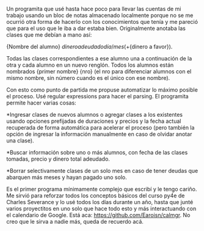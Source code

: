 Un programita que usé hasta hace poco para llevar las cuentas de mi trabajo usando un bloc de notas almacenado localmente porque no se me ocurrió otra forma de hacerlo con los conocimientos que tenía y me pareció que para el uso que le iba a dar estaba bien.
Originalmente anotaba las clases que me debían a mano así:

{Nombre del alumno} ${dinero adeudado} {día}/{mes} (+${dinero a favor}).

Todas las clases correspondientes a ese alumno una a continuación de la otra y cada alumno en un nuevo renglón. 
Todos los alumnos están nombrados {primer nombre} {nro} (el nro para diferenciar alumnos con el mismo nombre, sin número cuando es el único con ese nombre).

Con esto como punto de partida me propuse automatizar lo máximo posible el proceso. Usé regular expressions para hacer el parsing.
El programita permite hacer varias cosas:

*Ingresar clases de nuevos alumnos o agregar clases a los existentes usando opciones prefijadas de duraciones y precios y la fecha actual recuperada de forma automática para acelerar el proceso (pero también la opción de ingresar la información manualmente en caso de olvidar anotar una clase).

*Buscar información sobre uno o más alumnos, con fecha de las clases tomadas, precio y dinero total adeudado.

*Borrar selectivamente clases de un solo mes en caso de tener deudas que abarquen más meses y hayan pagado uno solo.

Es el primer programa mínimamente complejo que escribí y le tengo cariño. Me sirvió para reforzar todos los conceptos básicos del curso py4e de Charles Severance y lo usé todos los días durante un año, hasta que junté varios proyectitos en uno solo que hace todo esto y más interactuando con el calendario de Google. Está aca: https://github.com/Earoisn/calmgr.
No creo que le sirva a nadie más, queda de recuerdo acá.
